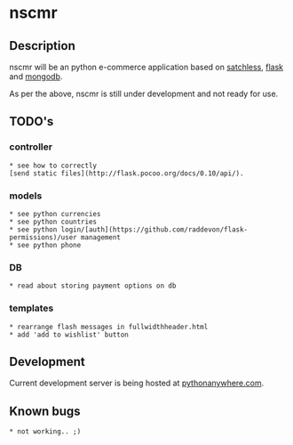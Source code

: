 # nscmr

## Description
nscmr will be an python e-commerce application based on
[satchless](https://github.com/mirumee/satchless),
[flask](http://flask.pocoo.org/) and
[mongodb](https://www.google.com.br/url?sa=t&rct=j&q=&esrc=s&source=web&cd=1&cad=rja&uact=8&ved=0ahUKEwjO6pyTz7TLAhWMkJAKHawuB9sQFggdMAA&url=https%3A%2F%2Fwww.mongodb.org%2F&usg=AFQjCNE3DSenqpJf_ccFT8F4W0RQfaGb3w&sig2=jK5NinRr8peGNPjy77U9mw).

As per the above, nscmr is still under development and not ready for use.

## TODO's
### controller
    * see how to correctly
    [send static files](http://flask.pocoo.org/docs/0.10/api/).
### models
    * see python currencies
    * see python countries
    * see python login/[auth](https://github.com/raddevon/flask-permissions)/user management
    * see python phone

### DB
    * read about storing payment options on db

### templates
    * rearrange flash messages in fullwidthheader.html
    * add 'add to wishlist' button

## Development
Current development server is being hosted at
[pythonanywhere.com](http://tls.pythonanywhere.com).

## Known bugs
    * not working.. ;)
